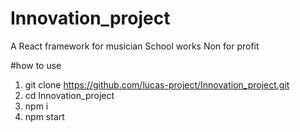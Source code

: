 # Innovation_project
A React framework for musician
School works
Non for profit

#how to use
1. git clone https://github.com/lucas-project/Innovation_project.git
2. cd Innovation_project
3. npm i
4. npm start

